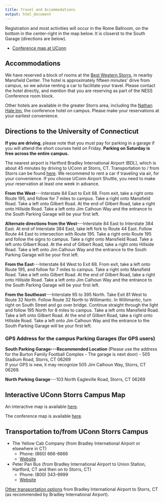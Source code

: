 ```yaml
---
title: Travel and Accommodations
output: html_document
---
```


Registration and most activities will occur in the Rome Ballroom, on
the bottom in the center-right in the map below. It is closerst to the
South Garage (directions are below).

* [Conference map at UConn](map.pdf)

## Accommodations

We have reserved a block of rooms at
the
[Best Western Storrs](https://www.bestwestern.com/en_US/book/hotels-in-mansfield-center/best-western-storrs/propertyCode.07012.html),
in nearby Mansfield Center. The hotel is approximately fifteen
minutes' drive from campus, so we advise renting a car to facilitate
your travel. Please contact the hotel directly, and mention that you
are reserving as part of the NESS Conference room block.

Other hotels are available in the greater Storrs area, including
the [Nathan Hale Inn](http://www.nathanhaleinn.com/), the conference
hotel on campus. Please make your reservations at your earliest
convenience.

## Directions to the University of Connecticut

**If you are driving**, please note that you must pay for parking in a
garage if you will attend the short courses held on Friday. **Parking
on Saturday is free across the entire campus.**

The nearest airport is Hartford Bradley International Airport (BDL),
which is about 45 minutes by driving to UConn at Storrs, CT.
Transportation to / from Storrs can be
found [here](http://isss.uconn.edu/gettingtouconn/). We recommend to
rent a car if traveling via air, for your convenience. If you choose
UConn Airport Shuttle, you need to make your reservation at least one
week in advance.

**From the West**---Interstate 84 East to Exit 68. From exit, take a
right onto Route 195, and follow for 7 miles to campus. Take a right
onto Mansfield Road. Take a left onto Gilbert Road. At the end of
Gilbert Road, take a right onto Hillside Road. Take a left onto Jim
Calhoun Way and the entrance to the South Parking Garage will be your
first left.

**Alternate directions from the West**---Interstate 84 East to
Interstate 384 East. At end of Interstate 384 East, take left fork to
Route 44 East. Follow Route 44 East to intersection with
Route 195. Take a right onto Route 195 and follow the signs to
campus. Take a right onto Mansfield Road. Take a left onto Gilbert
Road. At the end of Gilbert Road, take a right onto Hillside
Road. Take a left onto Jim Calhoun Way and the entrance to the South
Parking Garage will be your first left.

**From the East**---Interstate 84 West to Exit 68. From exit, take a
left onto Route 195, and follow for 7 miles to campus. Take a right
onto Mansfield Road. Take a left onto Gilbert Road. At the end of
Gilbert Road, take a right onto Hillside Road. Take a left onto Jim
Calhoun Way and the entrance to the South Parking Garage will be your
first left.

**From the Southeast**---Interstate 95 to 395 North. Take Exit 81 West
to Route 32 North. Follow Route 32 North to Willimantic. In
Willimantic, turn right on South Street and go over bridge. Continue
straight through the light and follow 195 North for 8 miles to
campus. Take a left onto Mansfield Road. Take a left onto Gilbert
Road. At the end of Gilbert Road, take a right onto Hillside
Road. Take a left onto Jim Calhoun Way and the entrance to the South
Parking Garage will be your first left.

### GPS Address for the campus Parking Garages (for GPS users)

**South Parking Garage---Recommended Location** (Please use the
address for the Burton Family Football Complex - The garage is next
door) - 505 Stadium Road, Storrs, CT 06269<br /> If your GPS is new,
it may recognize 505 Jim Calhoun Way, Storrs, CT 06269.

**North Parking Garage**---103 North Eagleville Road, Storrs, CT 06269

## Interactive UConn Storrs Campus Map

An interactive map is available [here](http://maps.uconn.edu/).

The conference map is available [here](map.pdf).

## Transportation to/from UConn Storrs Campus

* The Yellow Cab Company (from Bradley International Airport or
  elsewhere in CT)
    * Phone: (860) 666-6666
    * [Website](http://www.theyellowcab.com/)
* Peter Pan Bus (from Bradley International Airport to Union Station,
  Hartford, CT and then on to Storrs, CT)
    * Phone: (800) 343-9999
    * [Website](https://peterpanbus.com/)

[Other transportation options](http://www.bradleyairport.com/transportation/) from
Bradley International Airport to Storrs, CT (as recommended by Bradley
International Airport).


